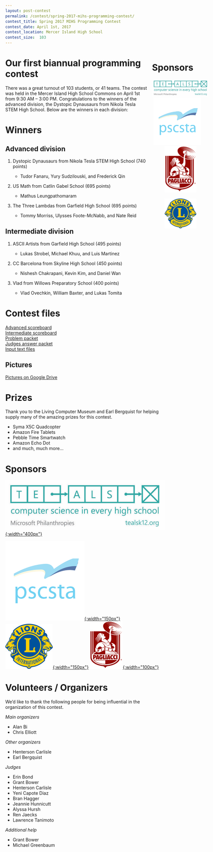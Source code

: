 ```yaml
---
layout: post-contest
permalink: /contest/spring-2017-mihs-programming-contest/
contest_title: Spring 2017 MIHS Programming Contest
contest_date: April 1st, 2017
contest_location: Mercer Island High School
contest_size:  103
---
```


<div style="float: right; margin-right: -140px; margin-left: 10px; text-align: center;">
  <h1 style="text-align: left"><b>Sponsors</b></h1>
  <a href="https://tealsk12.org"><img src="/assets/images/sponsor_msft_teals.png" alt="TEALS" style="width:180px;"></a>
  <br><a href="https://pscsta.org"><img src="/assets/images/sponsor_pscsta.png" alt="PSCSTA" style="width: 150px; margin-right: 20px;"></a> <br>
  <a href="https://pagliacci.com"><img src="/assets/images/sponsor_pagliacci.jpg" alt="Pagliacci" style="width:100px;"></a>
  <br><br><a href="http://mercerislandlions.org"><img src="/assets/images/sponsor_lions.jpg" alt="Lions" style="width:100px;"></a>
</div> 

# Our first biannual programming contest

There was a great turnout of 103 students, or 41 teams. The contest was held in the Mercer Island High School Commons on April 1st from 9:30 AM – 3:00 PM. Congratulations to the winners of the advanced division, the Dystopic Dynausaurs from Nikola Tesla STEM High School.  Below are the winners in each division:

# Winners

## Advanced division

1. Dystopic Dynausaurs from Nikola Tesla STEM High School (740 points)

    - Tudor Fanaru, Yury Sudzilouski, and Frederick Qin
2. US Math from Catlin Gabel School (695 points)

    - Mathus Leungpathomaram
3. The Three Lambdas from Garfield High School (695 points)

    - Tommy Morriss, Ulysses Foote-McNabb, and Nate Reid

## Intermediate division

1. ASCII Artists from Garfield High School (495 points)

    - Lukas Strobel, Michael Khuu, and Luis Martinez
2. CC Barcelona from Skyline High School (450 points)

    - Nishesh Chakrapani, Kevin Kim, and Daniel Wan
3. Vlad from Willows Preparatory School (400 points)

    - Vlad Ovechkin, William Baxter, and Lukas Tomita

# Contest files

[Advanced scoreboard](/assets/docs/spring_2017_mihs/advanced_scoreboard.pdf)  
[Intermediate scoreboard](/assets/docs/spring_2017_mihs/intermediate_scoreboard.pdf)  
[Problem packet](/assets/docs/spring_2017_mihs/problem_set.pdf)  
[Judges answer packet](/assets/docs/spring_2017_mihs/judges_data.pdf)  
[Input text files](/assets/docs/spring_2017_mihs/inputs:outputs.zip)

## Pictures

[Pictures on Google Drive](https://drive.google.com/drive/folders/0By-6WanV3FA5aHQ2MGVUSWdfcFk?usp=sharing)

# Prizes

Thank you to the Living Computer Museum and Earl Bergquist for helping supply many of the amazing prizes for this contest.

 - Syma X5C Quadcopter
 - Amazon Fire Tablets
 - Pebble Time Smartwatch
 - Amazon Echo Dot
 - and much, much more...

# Sponsors

[![Microsoft Teals](/assets/images/sponsor_msft_teals.png){:width="400px"}](https://www.tealsk12.org/)

[![PSCSTA](/assets/images/sponsor_pscsta.png){:width="150px"}](https://pscsta.org)
[![Lions Club](/assets/images/sponsor_lions.jpg){:width="150px"}](http://mercerislandlions.org/)
[![Pagliacci Pizza](/assets/images/sponsor_pagliacci.jpg){:width="100px"}](https://www.pagliacci.com/)

# Volunteers / Organizers

We’d like to thank the following people for being influential in the organization of this contest.

_Main organizers_

- Alan Bi
- Chris Elliott

_Other organizers_

- Henterson Carlisle
- Earl Bergquist

_Judges_

- Erin Bond
- Grant Bower
- Henterson Carlisle
- Yeni Capote Diaz
- Bran Hagger
- Jeannie Hunnicutt
- Alyssa Hursh
- Ren Jaecks
- Lawrence Tanimoto

_Additional help_

- Grant Bower
- Michael Greenbaum
